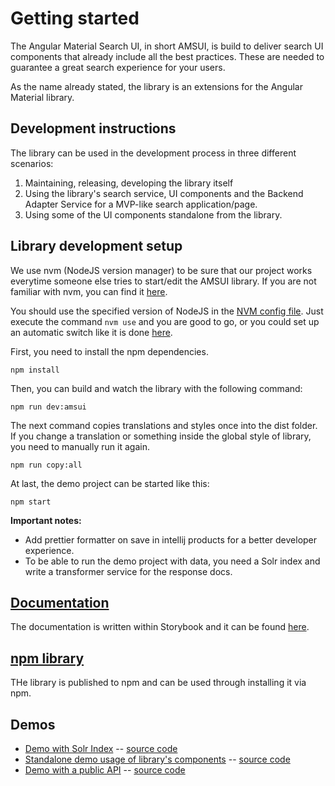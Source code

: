 # Getting started

The Angular Material Search UI, in short AMSUI, is build to deliver search UI components that already include all the best practices.
These are needed to guarantee a great search experience for your users.

As the name already stated, the library is an extensions for the Angular Material library.

## Development instructions

The library can be used in the development process in three different scenarios:

1. Maintaining, releasing, developing the library itself
2. Using the library's search service, UI components and the Backend Adapter Service for a MVP-like search application/page.
3. Using some of the UI components standalone from the library.


## Library development setup

We use nvm (NodeJS version manager) to be sure that our project works everytime someone else tries to start/edit the AMSUI library.
If you are not familiar with nvm, you can find it [here](https://github.com/nvm-sh/nvm).

You should use the specified version of NodeJS in the [NVM config file](.nvmrc).
Just execute the command `nvm use` and you are good to go, or you could set up an automatic switch like it is done [here](https://medium.com/@kinduff/automatic-version-switch-for-nvm-ff9e00ae67f3).

First, you need to install the npm dependencies.

```
npm install
```

Then, you can build and watch the library with the following command:

```
npm run dev:amsui
```

The next command copies translations and styles once into the dist folder.
If you change a translation or something inside the global style of library, you need to manually run it again.

```
npm run copy:all
```

At last, the demo project can be started like this:

```
npm start
```

**Important notes:**

- Add prettier formatter on save in intellij products for a better developer experience.
- To be able to run the demo project with data, you need a Solr index and write a transformer service for the response docs.

## [Documentation](https://dev.redlink.io/amsui) 
The documentation is written within Storybook and it can be found [here](https://dev.redlink.io/amsui).

## [npm library](https://www.npmjs.com/package/@redlink/amsui)
THe library is published to npm and can be used through installing it via npm. 

## Demos
* [Demo with Solr Index](https://dev.redlink.io/amsui-solr-demo/) -- [source code](https://github.com/redlink-gmbh/amsui-solr-demo) 
* [Standalone demo usage of library's components](https://dev.redlink.io/amsui-standalone-demo/) -- [source code](https://github.com/redlink-gmbh/amsui-standalone-demo)
* [Demo with a public API](https://dev.redlink.io/amsui-public-api-demo/) -- [source code](https://github.com/redlink-gmbh/amsui-public-api-demo)

